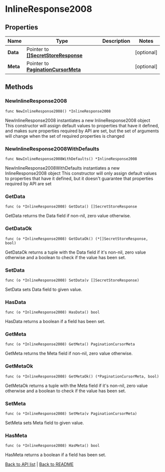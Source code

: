 # InlineResponse2008

## Properties

Name | Type | Description | Notes
------------ | ------------- | ------------- | -------------
**Data** | Pointer to [**[]SecretStoreResponse**](SecretStoreResponse.md) |  | [optional] 
**Meta** | Pointer to [**PaginationCursorMeta**](PaginationCursorMeta.md) |  | [optional] 

## Methods

### NewInlineResponse2008

`func NewInlineResponse2008() *InlineResponse2008`

NewInlineResponse2008 instantiates a new InlineResponse2008 object
This constructor will assign default values to properties that have it defined,
and makes sure properties required by API are set, but the set of arguments
will change when the set of required properties is changed

### NewInlineResponse2008WithDefaults

`func NewInlineResponse2008WithDefaults() *InlineResponse2008`

NewInlineResponse2008WithDefaults instantiates a new InlineResponse2008 object
This constructor will only assign default values to properties that have it defined,
but it doesn't guarantee that properties required by API are set

### GetData

`func (o *InlineResponse2008) GetData() []SecretStoreResponse`

GetData returns the Data field if non-nil, zero value otherwise.

### GetDataOk

`func (o *InlineResponse2008) GetDataOk() (*[]SecretStoreResponse, bool)`

GetDataOk returns a tuple with the Data field if it's non-nil, zero value otherwise
and a boolean to check if the value has been set.

### SetData

`func (o *InlineResponse2008) SetData(v []SecretStoreResponse)`

SetData sets Data field to given value.

### HasData

`func (o *InlineResponse2008) HasData() bool`

HasData returns a boolean if a field has been set.

### GetMeta

`func (o *InlineResponse2008) GetMeta() PaginationCursorMeta`

GetMeta returns the Meta field if non-nil, zero value otherwise.

### GetMetaOk

`func (o *InlineResponse2008) GetMetaOk() (*PaginationCursorMeta, bool)`

GetMetaOk returns a tuple with the Meta field if it's non-nil, zero value otherwise
and a boolean to check if the value has been set.

### SetMeta

`func (o *InlineResponse2008) SetMeta(v PaginationCursorMeta)`

SetMeta sets Meta field to given value.

### HasMeta

`func (o *InlineResponse2008) HasMeta() bool`

HasMeta returns a boolean if a field has been set.


[Back to API list](../README.md#documentation-for-api-endpoints) | [Back to README](../README.md)


